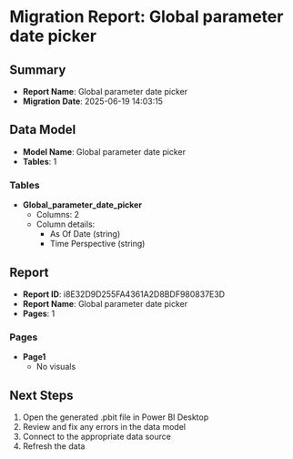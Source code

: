 # Migration Report: Global parameter date picker

## Summary

- **Report Name**: Global parameter date picker
- **Migration Date**: 2025-06-19 14:03:15

## Data Model

- **Model Name**: Global parameter date picker
- **Tables**: 1

### Tables

- **Global_parameter_date_picker**
  - Columns: 2
  - Column details:
    - As Of Date (string)
    - Time Perspective (string)


## Report

- **Report ID**: i8E32D9D255FA4361A2D8BDF980837E3D
- **Report Name**: Global parameter date picker
- **Pages**: 1

### Pages

- **Page1**
  - No visuals


## Next Steps

1. Open the generated .pbit file in Power BI Desktop
2. Review and fix any errors in the data model
3. Connect to the appropriate data source
4. Refresh the data
